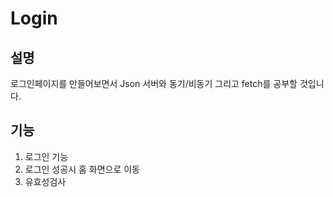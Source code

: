 # Login


## 설명

 로그인페이지를 만들어보면서 Json 서버와 동기/비동기 그리고 fetch를 공부할 것입니다.

## 기능

 1. 로그인 기능
 2. 로그인 성공시 홈 화면으로 이동
 3. 유효성검사


